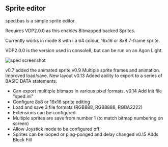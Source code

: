## Sprite editor
sped.bas is a simple sprite editor.

Requires VDP2.0.0 as this enables Bitmapped backed Sprites.

Currently works in mode 8 with i a 64 colour, 16x16 or 8x8 7-frame sprite.

VDP2.0.0 is the version used in console8, but can be run on an Agon Light.

![sped screenshot](SpriteEditor_v0.9.png "Sprite Editor screenshot v0.9")

v0.7 added the animated sprite
v0.9 Multiple sprite frames and animation. Improved load/save. New layout
v0.13 Added ability to export to a series of BASIC DATA statements.
 - Can export multitple bitmaps in various pixel formats.
v0.14 Add Init file "sped.ini"
 - Configure 8x8 or 16x16 sprite editing
 - Load and save 3 file formats (RGB888, RGB8888, RGBA2222)
 - Extensions can be configured
 - Multiple sprites are save from number 1 (to match bitmap numbering on screen)
 - Allow Joystick mode to be configured off
 - Sprites can be looped or ping-ponged and delay changed
v0.15 Adds Block Fill
